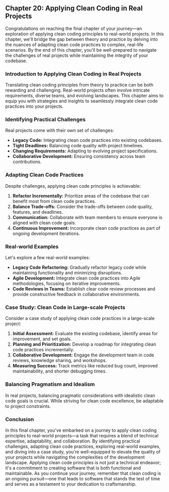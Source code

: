 ## **Chapter 20: Applying Clean Coding in Real Projects**

Congratulations on reaching the final chapter of your journey—an exploration of applying clean coding principles to real-world projects. In this chapter, we'll bridge the gap between theory and practice by delving into the nuances of adapting clean code practices to complex, real-life scenarios. By the end of this chapter, you'll be well-prepared to navigate the challenges of real projects while maintaining the integrity of your codebase.

### **Introduction to Applying Clean Coding in Real Projects**

Translating clean coding principles from theory to practice can be both rewarding and challenging. Real-world projects often involve intricate requirements, diverse teams, and evolving landscapes. This chapter aims to equip you with strategies and insights to seamlessly integrate clean code practices into your projects.

### **Identifying Practical Challenges**

Real projects come with their own set of challenges:

- **Legacy Code:** Integrating clean code practices into existing codebases.
- **Tight Deadlines:** Balancing code quality with project timelines.
- **Changing Requirements:** Adapting to evolving project specifications.
- **Collaborative Development:** Ensuring consistency across team contributions.

### **Adapting Clean Code Practices**

Despite challenges, applying clean code principles is achievable:

1. **Refactor Incrementally:** Prioritize areas of the codebase that can benefit most from clean code practices.
2. **Balance Trade-offs:** Consider the trade-offs between code quality, features, and deadlines.
3. **Communication:** Collaborate with team members to ensure everyone is aligned with clean code goals.
4. **Continuous Improvement:** Incorporate clean code practices as part of ongoing development iterations.

### **Real-world Examples**

Let's explore a few real-world examples:

- **Legacy Code Refactoring:** Gradually refactor legacy code while maintaining functionality and minimizing disruptions.
- **Agile Development:** Integrate clean code practices into Agile methodologies, focusing on iterative improvements.
- **Code Reviews in Teams:** Establish clear code review processes and provide constructive feedback in collaborative environments.

### **Case Study: Clean Code in Large-scale Projects**

Consider a case study of applying clean code practices in a large-scale project:

1. **Initial Assessment:** Evaluate the existing codebase, identify areas for improvement, and set goals.
2. **Planning and Prioritization:** Develop a roadmap for integrating clean code practices incrementally.
3. **Collaborative Development:** Engage the development team in code reviews, knowledge sharing, and workshops.
4. **Measuring Success:** Track metrics like reduced bug count, improved maintainability, and shorter debugging times.

### **Balancing Pragmatism and Idealism**

In real projects, balancing pragmatic considerations with idealistic clean code goals is crucial. While striving for clean code excellence, be adaptable to project constraints.

### **Conclusion**

In this final chapter, you've embarked on a journey to apply clean coding principles to real-world projects—a task that requires a blend of technical expertise, adaptability, and collaboration. By identifying practical challenges, adapting clean code practices, exploring real-world examples, and diving into a case study, you're well-equipped to elevate the quality of your projects while navigating the complexities of the development landscape. Applying clean code principles is not just a technical endeavor; it's a commitment to creating software that is both functional and maintainable. As you continue your journey, remember that clean coding is an ongoing pursuit—one that leads to software that stands the test of time and serves as a testament to your dedication to craftsmanship.